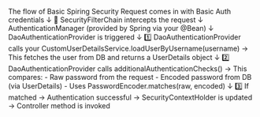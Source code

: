 The flow of Basic Spiring Security
Request comes in with Basic Auth credentials
          ↓
🔐 SecurityFilterChain intercepts the request
          ↓
AuthenticationManager (provided by Spring via your @Bean)
          ↓
DaoAuthenticationProvider is triggered
          ↓
1️⃣ DaoAuthenticationProvider calls your CustomUserDetailsService.loadUserByUsername(username)
    → This fetches the user from DB and returns a UserDetails object
          ↓
2️⃣ DaoAuthenticationProvider calls additionalAuthenticationChecks()
    → This compares:
       - Raw password from the request
       - Encoded password from DB (via UserDetails)
       - Uses PasswordEncoder.matches(raw, encoded)
          ↓
3️⃣ If matched → Authentication successful
    → SecurityContextHolder is updated
    → Controller method is invoked
